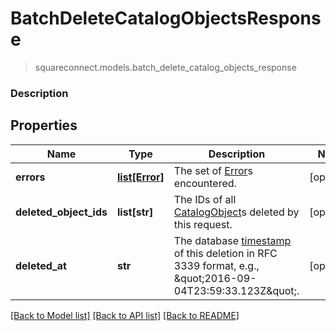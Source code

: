 # BatchDeleteCatalogObjectsResponse
> squareconnect.models.batch_delete_catalog_objects_response

### Description



## Properties
Name | Type | Description | Notes
------------ | ------------- | ------------- | -------------
**errors** | [**list[Error]**](Error.md) | The set of [Error](#type-error)s encountered. | [optional]
**deleted_object_ids** | **list[str]** | The IDs of all [CatalogObject](#type-catalogobject)s deleted by this request. | [optional]
**deleted_at** | **str** | The database [timestamp](#workingwithdates) of this deletion in RFC 3339 format, e.g., \&quot;2016-09-04T23:59:33.123Z\&quot;. | [optional]

[[Back to Model list]](../README.md#documentation-for-models) [[Back to API list]](../README.md#documentation-for-api-endpoints) [[Back to README]](../README.md)


